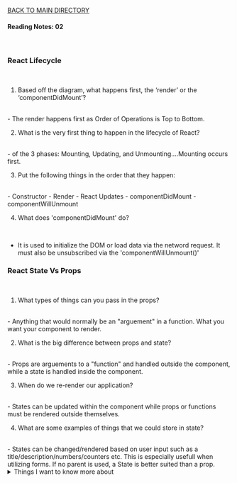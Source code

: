 [BACK TO MAIN DIRECTORY](../README.md)

#### Reading Notes: 02
<br>

### React Lifecycle
<br>

1. Based off the diagram, what happens first, the ‘render’ or the ‘componentDidMount’?
<br>
- The render happens first as Order of Operations is Top to Bottom.

2. What is the very first thing to happen in the lifecycle of React?
<br>
- of the 3 phases: Mounting, Updating, and Unmounting....Mounting occurs first.

3. Put the following things in the order that they happen:
<br>
- Constructor
- Render
- React Updates
- componentDidMount
- componentWillUnmount

4. What does 'componentDidMount' do?
<br>

- It is used to initialize the DOM or load data via the netword request. It must also be unsubscribed via the 'componentWillUnmount()'

### React State Vs Props
<br>

1. What types of things can you pass in the props?
<br>
- Anything that would normally be an "arguement" in a function. What you want your component to render.

2. What is the big difference between props and state?
<br>
- Props are arguements to a "function" and handled outside the component, while a state is handled inside the component.

3. When do we re-render our application?
<br>
- States can be updated within the component while props or functions must be rendered outside themselves.

4. What are some examples of things that we could store in state?
<br>
- States can be changed/rendered based on user input such as a title/description/numbers/counters etc. This is especially usefull when utilizing forms. If no parent is used, a State is better suited than a prop.





<details>
<summary>Things I want to know more about</summary>

Begin writing here...
  
</details>